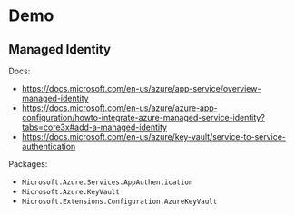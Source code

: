 # Demo

## Managed Identity

Docs: 

- https://docs.microsoft.com/en-us/azure/app-service/overview-managed-identity
- https://docs.microsoft.com/en-us/azure/azure-app-configuration/howto-integrate-azure-managed-service-identity?tabs=core3x#add-a-managed-identity
- https://docs.microsoft.com/en-us/azure/key-vault/service-to-service-authentication

Packages:

- `Microsoft.Azure.Services.AppAuthentication`
- `Microsoft.Azure.KeyVault`
- `Microsoft.Extensions.Configuration.AzureKeyVault`
